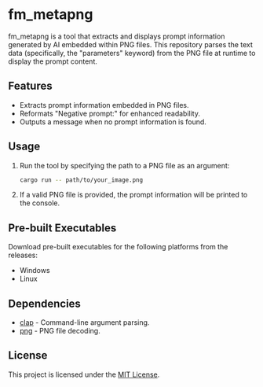 # fm_metapng

fm_metapng is a tool that extracts and displays prompt information generated by AI embedded within PNG files. This repository parses the text data (specifically, the "parameters" keyword) from the PNG file at runtime to display the prompt content.

## Features

- Extracts prompt information embedded in PNG files.
- Reformats "Negative prompt:" for enhanced readability.
- Outputs a message when no prompt information is found.

## Usage

1. Run the tool by specifying the path to a PNG file as an argument:
    ```sh
    cargo run -- path/to/your_image.png
    ```
2. If a valid PNG file is provided, the prompt information will be printed to the console.

## Pre-built Executables

Download pre-built executables for the following platforms from the releases:
- Windows
- Linux

## Dependencies

- [clap](https://crates.io/crates/clap) - Command-line argument parsing.
- [png](https://crates.io/crates/png) - PNG file decoding.

## License

This project is licensed under the [MIT License](./LICENSE).